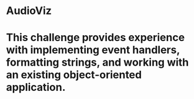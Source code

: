 # AudioViz

# This challenge provides experience with implementing event handlers, formatting strings, and working with an existing object-oriented application.
